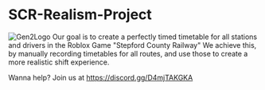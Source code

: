 # SCR-Realism-Project
![Gen2Logo](https://user-images.githubusercontent.com/98696632/198041012-5449eb68-666e-410d-a9fd-2a657ec5af78.png)
Our goal is to create a perfectly timed timetable for all stations and drivers in the Roblox Game "Stepford County Railway"
We achieve this, by manually recording timetables for all routes, and use those to create a more realistic shift experience.

Wanna help? Join us at https://discord.gg/D4mjTAKGKA

